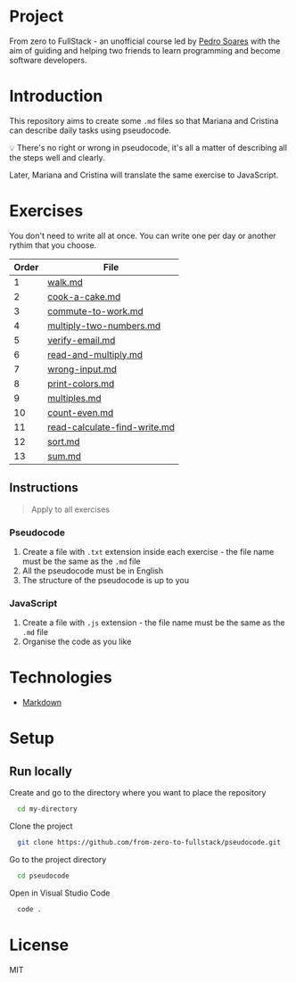 # Project

From zero to FullStack - an unofficial course led by [Pedro Soares](https://github.com/pncsoares) with the aim of guiding and helping two friends to learn programming and become software developers.

# Introduction

This repository aims to create some `.md` files so that Mariana and Cristina can describe daily tasks using pseudocode.

💡 There's no right or wrong in pseudocode, it's all a matter of describing all the steps well and clearly.

Later, Mariana and Cristina will translate the same exercise to JavaScript.

# Exercises

You don't need to write all at once. You can write one per day or another rythim that you choose.

| Order | File |
| -- | -- |
| 1 | [walk.md](./Pseudocode/walk.md) |
| 2 | [cook-a-cake.md](./Pseudocode/cook-a-cake.md) |
| 3 | [commute-to-work.md](./Pseudocode/commute-to-work.md) |
| 4 | [multiply-two-numbers.md](./Pseudocode/multiply-two-numbers.md) |
| 5 | [verify-email.md](./Pseudocode/verify-email.md) |
| 6 | [read-and-multiply.md](./Pseudocode/read-multiply-print.md) |
| 7 | [wrong-input.md](./Pseudocode/wrong-input.md) |
| 8 | [print-colors.md](./Pseudocode/print-colors.md) |
| 9 | [multiples.md](./Pseudocode/multiples.md) |
| 10 | [count-even.md](./Pseudocode/count-even.md) |
| 11 | [read-calculate-find-write.md](./Pseudocode/read-calculate-find-write.md) |
| 12 | [sort.md](./Pseudocode/sort.md) |
| 13 | [sum.md](./Pseudocode/sum.md) |

## Instructions

> Apply to all exercises

### Pseudocode

1. Create a file with `.txt` extension inside each exercise - the file name must be the same as the `.md` file
2. All the pseudocode must be in English
3. The structure of the pseudocode is up to you

### JavaScript

1. Create a file with `.js` extension - the file name must be the same as the `.md` file
2. Organise the code as you like

# Technologies

- [Markdown](https://www.markdownguide.org/basic-syntax/)

# Setup

## Run locally

Create and go to the directory where you want to place the repository

```bash
  cd my-directory
```

Clone the project

```bash
  git clone https://github.com/from-zero-to-fullstack/pseudocode.git
```

Go to the project directory

```bash
  cd pseudocode
```

Open in Visual Studio Code

```bash
  code .
```

# License

MIT